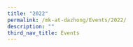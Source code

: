```yaml
---
title: "2022"
permalink: /mk-at-dazhong/Events/2022/
description: ""
third_nav_title: Events
---
```

